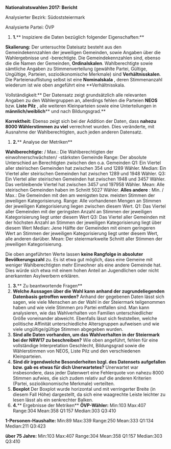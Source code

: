 

**Nationalratswahlen 2017: Bericht**

Analysierter Bezirk: Südoststeiermark

Analysierte Partei: ÖVP

1. **1.**** Inspiziere die Daten bezüglich folgender Eigenschaften:**

**Skalierung:**
  Der untersuchte Dateisatz besteht aus den Gemeindekennzahlen der jeweiligen Gemeinden, sowie Angaben über die Wahlergebnisse und -berechtigte.
Die Gemeindekennzahlen sind, ebenso die die Namen der Gemeinden, **Ordinalskalen**. Wahlberechtigte sowie sämtliche Angaben zu Stimmenverteilung (gewählte Partei, Gültige, Ungültige, Parteien, sozioökonomische Merkmale) sind **Verhältnisskalen**. Die Parteienauflistung selbst ist eine **Nominalskala** , deren Stimmenanzahl wiederum ist wie oben angeführt eine **Verhältnisskala.

Vollständigkeit:**
  Der Datensatz zeigt grundsätzlich alle relevanten Angaben zu den Wählergruppen an, allerdings fehlen die Parteien **NEOS** bzw. **Liste Pilz** , alle weiteren Kleinparteien sowie eine Unterteilungen in **männlich/weiblich**** und nach Bildungsgrad.**

**Korrektheit:** Ebenso zeigt sich bei der Addition der Daten, dass **nahezu 8000 Wählerstimmen zu viel** verrechnet wurden. Dies veränderte, mit Ausnahme der Wahlberechtigten, auch jeden anderen Datensatz.

1. **2.**** Analyse der Metriken**

**Wahlberechtigte:**
   / Max.: Die Wahlberechtigten der einwohnerschwächsten/ -stärksten Gemeinde
Range: Der absolute Unterschied an Berechtigten zwischen den o.a. Gemeinden
Q1: Ein Viertel aller steirischen Gemeinden hat zwischen 354 und 1289 Wähler.
Median: Ein Viertel aller steirischen Gemeinden hat zwischen 1289 und 1948 Wähler.
Q3: Ein Viertel aller steirischen Gemeinden hat zwischen 1948 und 3457 Wähler. Das verbleibende Viertel hat zwischen 3457 und 197958 Wähler.
Mean: Alle steirischen Gemeinden haben im Schnitt 5027 Wähler.
**Alles andere** :
Min. / Max.: Die Gemeinden mit den am wenigsten bzw. meisten Stimmen der jeweiligen Kategorisierung.
Range: Alle vorhandenen Mengen an Stimmen der jeweiligen Kategorisierung
liegen zwischen diesem Wert.
Q1: Das Viertel aller Gemeinden mit der geringsten Anzahl an Stimmen der jeweiligen Kategorisierung liegt unter diesem Wert
Q3: Das Viertel aller Gemeinden mit der höchsten Anzahl an Stimmen der jeweiligen Kategorisierung liegt über diesem Wert
Median: Jene Hälfte der Gemeinden mit einem geringeren Wert an Stimmen der jeweiligen Kategorisierung liegt unter diesem Wert, alle anderen darüber.
Mean: Der steiermarkweite Schnitt aller Stimmen der jeweiligen Kategorisierung.

Die oben angeführten Werte lassen **keine Rangfolge in absoluter Bevölkerungszahl** zu. Es ist etwa gut möglich, dass eine Gemeine mit weniger Wahlberechtigten mehr Einwohner als eine andere Gemeinde hat. Dies würde sich etwa mit einem hohen Anteil an Jugendlichen oder nicht anerkannten Asylwerbern erklären.

1. **3.**** Zu beantwortende Fragen**
  1. **Welche Aussagen über die Wahl kann anhand der zugrundeliegenden Datenbasis getroffen werden?**
Anhand der gegebenen Daten lässt sich sagen, wie viele Menschen an der Wahl in der Steiermark teilgenommen haben und wie viele Stimmen pro Partei entfallen sind. Man kann analysieren, wie das Wahlverhalten von Familien unterschiedlicher Größe voneinander abweicht. Ebenfalls lässt sich feststellen, welche politische Affinität unterschiedliche Altersgruppen aufweisen und wie viele ungültige/gültige Stimmen abgegeben wurden.
  2. **Sind alle Daten vorhanden, um das Wahlverhalten in der Steiermark bei der NRW17 zu beschreiben?**
Wie oben angeführt, fehlen für eine vollständige Interpretation Geschlecht, Bildungsgrad sowie die Wählerstimmen von NEOS, Liste Pilz und den verschiedenen Kleinparteien.
  3. **Sind dir irgendwelche Besonderheiten bzgl. des Datensets aufgefallen bzw. gab es etwas für dich Unerwartetes?**
Unerwartet war insbesondere, dass jeder Datenwert eine Fehlerquote von nahezu 8000 Stimmen aufwies, die sich zudem relativ auf die anderen Kriterien (Partei, sozioökonomische Merkmale) verteilten.
  4. **Boxplot**
Der Boxplot wurde horizontal und mit verringerter Breite (in diesem Fall Höhe) dargestellt, da sich eine waagrechte Leiste leichter zu lesen lässt als ein senkrechter Balken.
2. **4.**** Ergebnisse der Metriken**
**ÖVP-Wähler:** Min:103 Max:407 Range:304 Mean:358 Q1:157 Median:303 Q3:410

**1-Personen-Haushalte:** Min:89 Max:339 Range:250 Mean:333 Q1:134 Median:211 Q3:423

**über 75 Jahre:** Min:103 Max:407 Range:304 Mean:358 Q1:157 Median:303 Q3:410
